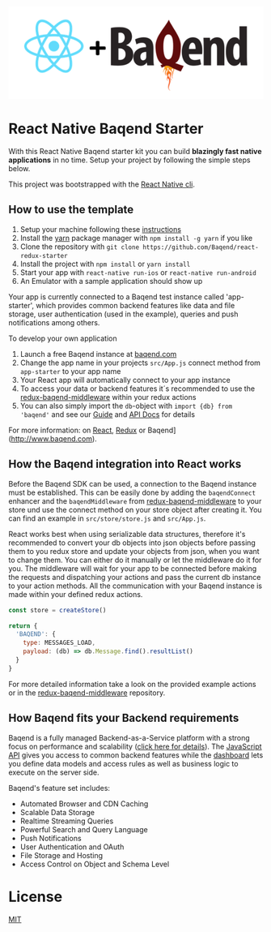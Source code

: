 !["Logo"](https://github.com/Baqend/react-redux-starter/raw/master/react_baqend.png)

# React Native Baqend Starter
With this React Native Baqend starter kit you can build **blazingly fast native applications** in no time. Setup your project by following the simple steps below.

This project was bootstrapped with the [React Native cli](https://facebook.github.io/react-native/docs/getting-started.html).

## How to use the template

1. Setup your machine following these [instructions](https://facebook.github.io/react-native/docs/getting-started.html)
2. Install the [yarn](https://yarnpkg.com) package manager with `npm install -g yarn` if you like
3. Clone the repository with `git clone https://github.com/Baqend/react-redux-starter`
4. Install the project with `npm install` or `yarn install`
5. Start your app with `react-native run-ios` or `react-native run-android`
6. An Emulator with a sample application should show up

Your app is currently connected to a Baqend test instance called 'app-starter', which provides common backend features like data and file storage, user authentication (used in the example), queries and push notifications among others.

To develop your own application

1. Launch a free Baqend instance at [baqend.com](http://dashboard.baqend.com/register)
2. Change the app name in your projects `src/App.js` connect method from `app-starter` to your app name
3. Your React app will automatically connect to your app instance
4. To access your data or backend features it´s recommended to use the [redux-baqend-middleware](https://github.com/Baqend/redux-baqend) within your redux actions
5. You can also simply import the `db`-object with `import {db} from 'baqend'`
and see our [Guide](http://www.baqend.com/guide/) and [API Docs](http://www.baqend.com/js-sdk/latest/baqend.html) for details

For more information: on [React](https://facebook.github.io/react-native/), [Redux](http://redux.js.org/) or Baqend](http://www.baqend.com).


## How the Baqend integration into React works

Before the Baqend SDK can be used, a connection to the Baqend instance must be established. This can be easily done by adding the `baqendConnect` enhancer and the `baqendMiddleware` from [redux-baqend-middleware](https://github.com/Baqend/redux-baqend) to your store und use the connect method on your store object after creating it. You can find an example in `src/store/store.js` and `src/App.js`.

React works best when using serializable data structures, therefore it's recommended to convert your db objects into json objects before passing them to you redux store and update your objects from json, when you want to change them. You can either do it manually or let the middleware do it for you. The middleware will wait for your app to be connected before making the requests and dispatching your actions and pass the current db instance to your action methods. All the communication with your Baqend instance is made within your defined redux actions.

```js
const store = createStore()
```

```js
return {
  'BAQEND': {
    type: MESSAGES_LOAD,
    payload: (db) => db.Message.find().resultList()
  }
}
```
For more detailed information take a look on the provided example actions or in the [redux-baqend-middleware](https://github.com/Baqend/redux-baqend) repository.


## How Baqend fits your Backend requirements

Baqend is a fully managed Backend-as-a-Service platform with a strong focus on performance and scalability
([click here for details](https://medium.baqend.com/bringing-web-performance-to-the-next-level-an-overview-of-baqend-be3521bc2faf)).
The [JavaScript API](http://www.baqend.com/js-sdk/latest/baqend.html) gives you access to common backend features
while the [dashboard](https://www.baqend.com/guide/topics/dashboard/) lets you define data models and access rules as
well as business logic to execute on the server side.

Baqend's feature set includes:

* Automated Browser and CDN Caching
* Scalable Data Storage
* Realtime Streaming Queries
* Powerful Search and Query Language
* Push Notifications
* User Authentication and OAuth
* File Storage and Hosting
* Access Control on Object and Schema Level

# License

[MIT](https://github.com/Baqend/react-redux-starter/blob/master/LICENSE)
